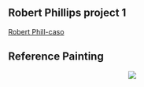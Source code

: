 ## Robert Phillips project 1

[Robert Phill-caso](https://rmphill0210.github.io/Personal/Project1/Index.html)

## Reference Painting
<div align=center>

![](https://rmphill0210.github.io/Personal/Project1/IMG/JacquilineWithGlossyHair.jpg)

<div align=left>
